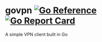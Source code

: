 # govpn [![Go Reference](https://pkg.go.dev/badge/github.com/pchchv/govpn.svg)](https://pkg.go.dev/github.com/pchchv/govpn)  [![Go Report Card](https://goreportcard.com/badge/github.com/pchchv/govpn)](https://goreportcard.com/report/github.com/pchchv/govpn)

A simple VPN client built in Go
